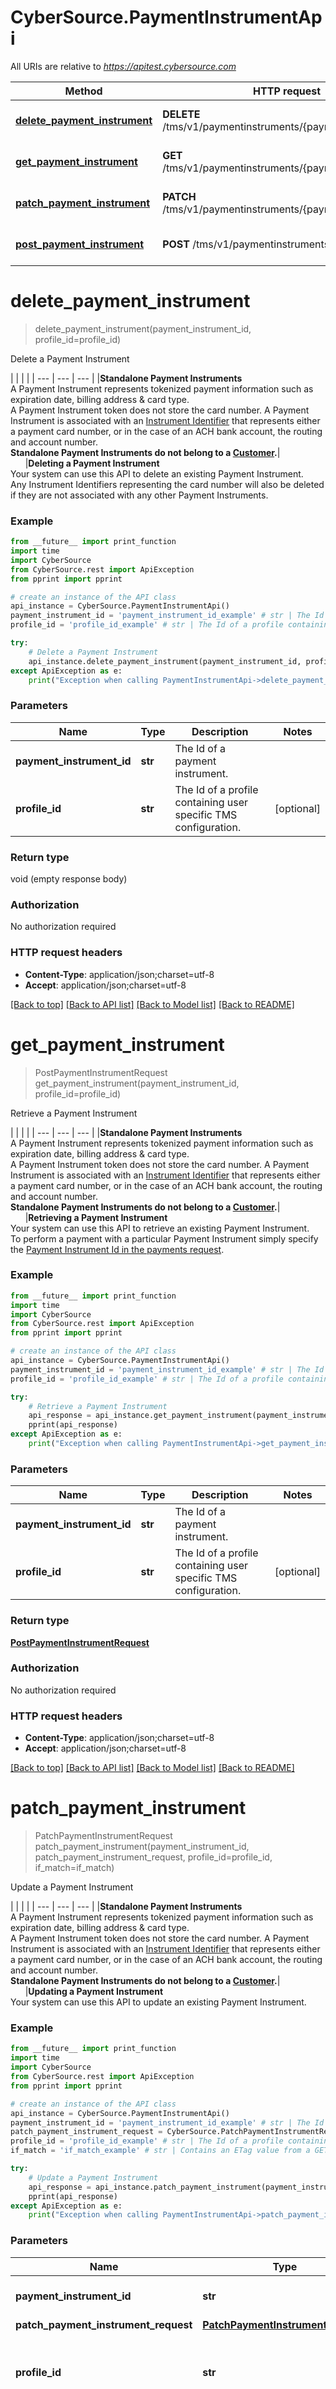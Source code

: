 # CyberSource.PaymentInstrumentApi

All URIs are relative to *https://apitest.cybersource.com*

Method | HTTP request | Description
------------- | ------------- | -------------
[**delete_payment_instrument**](PaymentInstrumentApi.md#delete_payment_instrument) | **DELETE** /tms/v1/paymentinstruments/{paymentInstrumentId} | Delete a Payment Instrument
[**get_payment_instrument**](PaymentInstrumentApi.md#get_payment_instrument) | **GET** /tms/v1/paymentinstruments/{paymentInstrumentId} | Retrieve a Payment Instrument
[**patch_payment_instrument**](PaymentInstrumentApi.md#patch_payment_instrument) | **PATCH** /tms/v1/paymentinstruments/{paymentInstrumentId} | Update a Payment Instrument
[**post_payment_instrument**](PaymentInstrumentApi.md#post_payment_instrument) | **POST** /tms/v1/paymentinstruments | Create a Payment Instrument


# **delete_payment_instrument**
> delete_payment_instrument(payment_instrument_id, profile_id=profile_id)

Delete a Payment Instrument

|  |  |  | | --- | --- | --- | |**Standalone Payment Instruments**<br>A Payment Instrument represents tokenized payment information such as expiration date, billing address & card type.<br>A Payment Instrument token does not store the card number. A Payment Instrument is associated with an [Instrument Identifier](#token-management_instrument-identifier_create-an-instrument-identifier) that represents either a payment card number, or in the case of an ACH bank account, the routing and account number.<br>**Standalone Payment Instruments do not belong to a [Customer](#token-management_customer_create-a-customer).**|&nbsp;&nbsp;&nbsp;&nbsp;&nbsp;&nbsp;|**Deleting a Payment Instrument**<br>Your system can use this API to delete an existing Payment Instrument.<br>Any Instrument Identifiers representing the card number will also be deleted if they are not associated with any other Payment Instruments. 

### Example 
```python
from __future__ import print_function
import time
import CyberSource
from CyberSource.rest import ApiException
from pprint import pprint

# create an instance of the API class
api_instance = CyberSource.PaymentInstrumentApi()
payment_instrument_id = 'payment_instrument_id_example' # str | The Id of a payment instrument.
profile_id = 'profile_id_example' # str | The Id of a profile containing user specific TMS configuration. (optional)

try: 
    # Delete a Payment Instrument
    api_instance.delete_payment_instrument(payment_instrument_id, profile_id=profile_id)
except ApiException as e:
    print("Exception when calling PaymentInstrumentApi->delete_payment_instrument: %s\n" % e)
```

### Parameters

Name | Type | Description  | Notes
------------- | ------------- | ------------- | -------------
 **payment_instrument_id** | **str**| The Id of a payment instrument. | 
 **profile_id** | **str**| The Id of a profile containing user specific TMS configuration. | [optional] 

### Return type

void (empty response body)

### Authorization

No authorization required

### HTTP request headers

 - **Content-Type**: application/json;charset=utf-8
 - **Accept**: application/json;charset=utf-8

[[Back to top]](#) [[Back to API list]](../README.md#documentation-for-api-endpoints) [[Back to Model list]](../README.md#documentation-for-models) [[Back to README]](../README.md)

# **get_payment_instrument**
> PostPaymentInstrumentRequest get_payment_instrument(payment_instrument_id, profile_id=profile_id)

Retrieve a Payment Instrument

|  |  |  | | --- | --- | --- | |**Standalone Payment Instruments**<br>A Payment Instrument represents tokenized payment information such as expiration date, billing address & card type.<br>A Payment Instrument token does not store the card number. A Payment Instrument is associated with an [Instrument Identifier](#token-management_instrument-identifier_create-an-instrument-identifier) that represents either a payment card number, or in the case of an ACH bank account, the routing and account number.<br>**Standalone Payment Instruments do not belong to a [Customer](#token-management_customer_create-a-customer).**|&nbsp;&nbsp;&nbsp;&nbsp;&nbsp;&nbsp;|**Retrieving a Payment Instrument**<br>Your system can use this API to retrieve an existing Payment Instrument.<br>To perform a payment with a particular Payment Instrument simply specify the [Payment Instrument Id in the payments request](#payments_payments_process-a-payment_samplerequests-dropdown_authorization-using-tokens_authorization-with-customer-payment-instrument-and-shipping-address-token-id_liveconsole-tab-request-body). 

### Example 
```python
from __future__ import print_function
import time
import CyberSource
from CyberSource.rest import ApiException
from pprint import pprint

# create an instance of the API class
api_instance = CyberSource.PaymentInstrumentApi()
payment_instrument_id = 'payment_instrument_id_example' # str | The Id of a payment instrument.
profile_id = 'profile_id_example' # str | The Id of a profile containing user specific TMS configuration. (optional)

try: 
    # Retrieve a Payment Instrument
    api_response = api_instance.get_payment_instrument(payment_instrument_id, profile_id=profile_id)
    pprint(api_response)
except ApiException as e:
    print("Exception when calling PaymentInstrumentApi->get_payment_instrument: %s\n" % e)
```

### Parameters

Name | Type | Description  | Notes
------------- | ------------- | ------------- | -------------
 **payment_instrument_id** | **str**| The Id of a payment instrument. | 
 **profile_id** | **str**| The Id of a profile containing user specific TMS configuration. | [optional] 

### Return type

[**PostPaymentInstrumentRequest**](PostPaymentInstrumentRequest.md)

### Authorization

No authorization required

### HTTP request headers

 - **Content-Type**: application/json;charset=utf-8
 - **Accept**: application/json;charset=utf-8

[[Back to top]](#) [[Back to API list]](../README.md#documentation-for-api-endpoints) [[Back to Model list]](../README.md#documentation-for-models) [[Back to README]](../README.md)

# **patch_payment_instrument**
> PatchPaymentInstrumentRequest patch_payment_instrument(payment_instrument_id, patch_payment_instrument_request, profile_id=profile_id, if_match=if_match)

Update a Payment Instrument

|  |  |  | | --- | --- | --- | |**Standalone Payment Instruments**<br>A Payment Instrument represents tokenized payment information such as expiration date, billing address & card type.<br>A Payment Instrument token does not store the card number. A Payment Instrument is associated with an [Instrument Identifier](#token-management_instrument-identifier_create-an-instrument-identifier) that represents either a payment card number, or in the case of an ACH bank account, the routing and account number.<br>**Standalone Payment Instruments do not belong to a [Customer](#token-management_customer_create-a-customer).**|&nbsp;&nbsp;&nbsp;&nbsp;&nbsp;&nbsp;|**Updating a Payment Instrument**<br>Your system can use this API to update an existing Payment Instrument. 

### Example 
```python
from __future__ import print_function
import time
import CyberSource
from CyberSource.rest import ApiException
from pprint import pprint

# create an instance of the API class
api_instance = CyberSource.PaymentInstrumentApi()
payment_instrument_id = 'payment_instrument_id_example' # str | The Id of a payment instrument.
patch_payment_instrument_request = CyberSource.PatchPaymentInstrumentRequest() # PatchPaymentInstrumentRequest | 
profile_id = 'profile_id_example' # str | The Id of a profile containing user specific TMS configuration. (optional)
if_match = 'if_match_example' # str | Contains an ETag value from a GET request to make the request conditional. (optional)

try: 
    # Update a Payment Instrument
    api_response = api_instance.patch_payment_instrument(payment_instrument_id, patch_payment_instrument_request, profile_id=profile_id, if_match=if_match)
    pprint(api_response)
except ApiException as e:
    print("Exception when calling PaymentInstrumentApi->patch_payment_instrument: %s\n" % e)
```

### Parameters

Name | Type | Description  | Notes
------------- | ------------- | ------------- | -------------
 **payment_instrument_id** | **str**| The Id of a payment instrument. | 
 **patch_payment_instrument_request** | [**PatchPaymentInstrumentRequest**](PatchPaymentInstrumentRequest.md)|  | 
 **profile_id** | **str**| The Id of a profile containing user specific TMS configuration. | [optional] 
 **if_match** | **str**| Contains an ETag value from a GET request to make the request conditional. | [optional] 

### Return type

[**PatchPaymentInstrumentRequest**](PatchPaymentInstrumentRequest.md)

### Authorization

No authorization required

### HTTP request headers

 - **Content-Type**: application/json;charset=utf-8
 - **Accept**: application/json;charset=utf-8

[[Back to top]](#) [[Back to API list]](../README.md#documentation-for-api-endpoints) [[Back to Model list]](../README.md#documentation-for-models) [[Back to README]](../README.md)

# **post_payment_instrument**
> PostPaymentInstrumentRequest post_payment_instrument(post_payment_instrument_request, profile_id=profile_id)

Create a Payment Instrument

|  |  |  | | --- | --- | --- | |**Standalone Payment Instruments**<br>A Payment Instrument represents tokenized payment information such as expiration date, billing address & card type.<br>A Payment Instrument token does not store the card number. A Payment Instrument is associated with an [Instrument Identifier](#token-management_instrument-identifier_create-an-instrument-identifier) that represents either a payment card number, or in the case of an ACH bank account, the routing and account number.<br>**Standalone Payment Instruments do not belong to a [Customer](#token-management_customer_create-a-customer).**<br><br>**Creating a Payment Instrument**<br>It is recommended you [create a Payment Instrument via a Payment Authorization](#payments_payments_process-a-payment_samplerequests-dropdown_authorization-with-token-create_authorization-with-customer-token-creation_liveconsole-tab-request-body), this can be for a zero amount.<br>In Europe: You should perform Payer Authentication alongside the Authorization.|&nbsp;&nbsp;&nbsp;&nbsp;&nbsp;&nbsp;|**Payment Network Tokens**<br>Network tokens perform better than regular card numbers and they are not necessarily invalidated when a cardholder loses their card, or it expires.<br>A Payment Network Token will be automatically created and used in future payments if you are enabled for the service.<br>A Payment Network Token can also be [provisioned for an existing Instrument Identifier](#token-management_instrument-identifier_enroll-an-instrument-identifier-for-payment-network-token).<br>For more information about Payment Network Tokens see the Developer Guide.<br><br>**Payments with Payment Instruments**<br>To perform a payment with a particular Payment Instrument specify the [Payment Instrument in the payment request](#payments_payments_process-a-payment_samplerequests-dropdown_authorization-using-tokens_authorization-with-customer-payment-instrument-and-shipping-address-token-id_liveconsole-tab-request-body). 

### Example 
```python
from __future__ import print_function
import time
import CyberSource
from CyberSource.rest import ApiException
from pprint import pprint

# create an instance of the API class
api_instance = CyberSource.PaymentInstrumentApi()
post_payment_instrument_request = CyberSource.PostPaymentInstrumentRequest() # PostPaymentInstrumentRequest | 
profile_id = 'profile_id_example' # str | The Id of a profile containing user specific TMS configuration. (optional)

try: 
    # Create a Payment Instrument
    api_response = api_instance.post_payment_instrument(post_payment_instrument_request, profile_id=profile_id)
    pprint(api_response)
except ApiException as e:
    print("Exception when calling PaymentInstrumentApi->post_payment_instrument: %s\n" % e)
```

### Parameters

Name | Type | Description  | Notes
------------- | ------------- | ------------- | -------------
 **post_payment_instrument_request** | [**PostPaymentInstrumentRequest**](PostPaymentInstrumentRequest.md)|  | 
 **profile_id** | **str**| The Id of a profile containing user specific TMS configuration. | [optional] 

### Return type

[**PostPaymentInstrumentRequest**](PostPaymentInstrumentRequest.md)

### Authorization

No authorization required

### HTTP request headers

 - **Content-Type**: application/json;charset=utf-8
 - **Accept**: application/json;charset=utf-8

[[Back to top]](#) [[Back to API list]](../README.md#documentation-for-api-endpoints) [[Back to Model list]](../README.md#documentation-for-models) [[Back to README]](../README.md)

